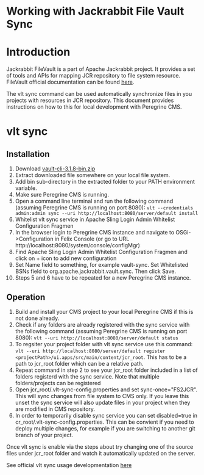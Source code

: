 Working with Jackrabbit File Vault Sync
=====

# Introduction 

Jackrabbit FileVault is a part of Apache Jackrabbit project. It provides a set of tools and APIs for mapping JCR repository to file system resource. FileVault official documentation can be found [here](https://jackrabbit.apache.org/filevault/).

The vlt sync command can be used automatically synchronize files in you projects with resources in JCR repository. This document provides instructions on how to this for local development with Peregrine CMS.

# vlt sync

## Installation

1. Download [vault-cli-3.1.8-bin.zip](http://repo1.maven.org/maven2/org/apache/jackrabbit/vault/vault-cli/3.1.8/vault-cli-3.1.8-bin.zip) 
2. Extract downloaded file somewhere on your local file system.
3. Add bin sub-directory in the extracted folder to your PATH environment variable.
4. Make sure Peregrine CMS is running.
5. Open a command line terminal and run the following command (assuming Peregrine CMS is running on port 8080): `vlt --credentials admin:admin sync --uri http://localhost:8080/server/default install`
6. Whitelist vlt sync service in Apache Sling Login Admin Whitelist Configuration Fragmen
  1. In the browser login to Peregrine CMS instance and navigate to OSGi->Configuration in Felix Console (or go to URL http://localhost:8080/system/console/configMgr)
  2. Find Apache Sling Login Admin Whitelist Configuration Fragmen and click on + icon to add new configuration
  3. Set Name field to something, for example vault-sync. Set Whitelisted BSNs field to org.apache.jackrabbit.vault.sync. Then click Save.
7. Steps 5 and 6 have to be repeated for a new Peregrine CMS instance.

## Operation

1. Build and install your CMS project to your local Peregrine CMS if this is not done already.
2. Check if any folders are already registered with the sync service with the following command (assuming Peregrine CMS is running on port 8080): `vlt --uri http://localhost:8080/server/default status`
3. To regsiter your project folder with vlt sync service use this command: `vlt --uri http://localhost:8080/server/default register <projectPath>/ui.apps/src/main/content/jcr_root`. This has to be a path to jcr_root folder which can be a relative path. 
4. Repeat command in step 2 to see your jcr_root folder included in a list of folders registerd with the sync service. Note that multiple folders/projects can be registered
5. Open jcr_root/.vlt-sync-config.properties and set sync-once="FS2JCR". This will sync changes from file system to CMS only. If you leave this unset the sync service will also update files in your project when they are modified in CMS repository.
6. In order to temporarily disable sync service you can set disabled=true in cr_root/.vlt-sync-config.properties. This can be convient if you need to deploy multiple changes, for example if you are switching to another git branch of your project.

Once vlt sync is enable via the steps about try changing one of the source files under jcr_root folder and watch it automatically updated on the server.

See official vlt sync usage developmentation [here](https://jackrabbit.apache.org/filevault/usage.html)